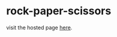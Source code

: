 # rock-paper-scissors

visit the hosted page [here](https://lippelman515.github.io/rock-paper-scissors/).
